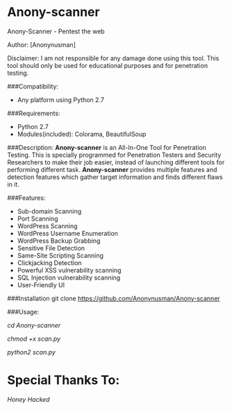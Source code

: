 # Anony-scanner
Anony-Scanner - Pentest the web

Author: [Anonynusman]

Disclaimer: I am not responsible for any damage done using this tool. This tool should only be used for educational purposes and for penetration testing.

###Compatibility:
* Any platform using Python 2.7

###Requirements:
* Python 2.7
* Modules(included): Colorama, BeautifulSoup

###Description:
**Anony-scanner** is an All-In-One Tool for Penetration Testing. This is specially programmed for Penetration Testers and Security Researchers to make their job easier, instead of launching different tools for performing different task. **Anony-scanner** provides multiple features and detection features which gather target information and finds different flaws in it. 

###Features:
* Sub-domain Scanning
* Port Scanning
* WordPress Scanning
* WordPress Username Enumeration
* WordPress Backup Grabbing
* Sensitive File Detection
* Same-Site Scripting Scanning
* Clickjacking Detection
* Powerful XSS vulnerability scanning
* SQL Injection vulnerability scanning
* User-Friendly UI

###Installation
git clone https://github.com/Anonynusman/Anony-scanner

###Usage:

*cd Anony-scanner*

*chmod +x scan.py*

*python2 scan.py*


# Special Thanks To:
  *Honey Hacked*

